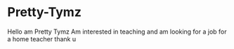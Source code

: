 # Pretty-Tymz
Hello am Pretty Tymz  Am interested in teaching and am looking for a job for a home teacher thank u
